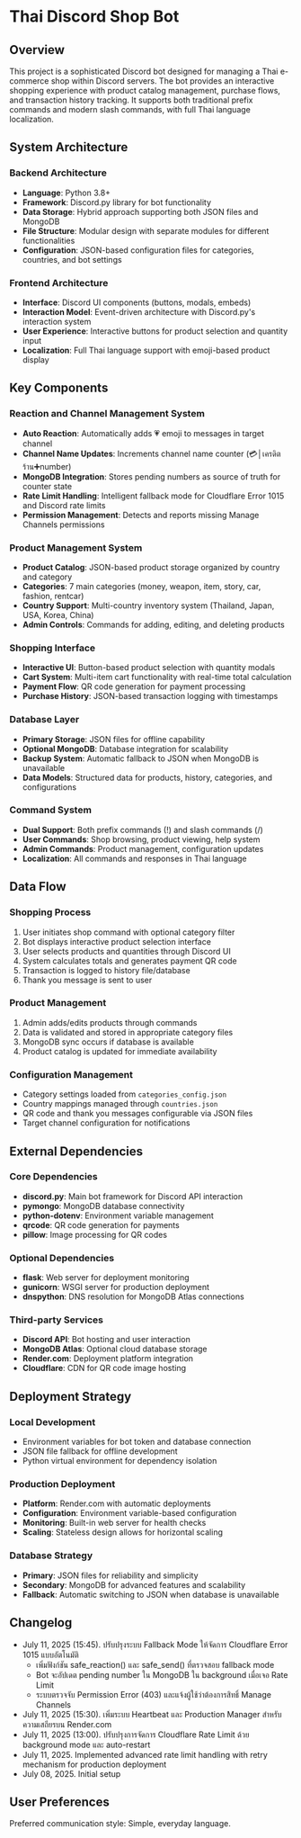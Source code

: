 # Thai Discord Shop Bot

## Overview

This project is a sophisticated Discord bot designed for managing a Thai e-commerce shop within Discord servers. The bot provides an interactive shopping experience with product catalog management, purchase flows, and transaction history tracking. It supports both traditional prefix commands and modern slash commands, with full Thai language localization.

## System Architecture

### Backend Architecture
- **Language**: Python 3.8+
- **Framework**: Discord.py library for bot functionality
- **Data Storage**: Hybrid approach supporting both JSON files and MongoDB
- **File Structure**: Modular design with separate modules for different functionalities
- **Configuration**: JSON-based configuration files for categories, countries, and bot settings

### Frontend Architecture
- **Interface**: Discord UI components (buttons, modals, embeds)
- **Interaction Model**: Event-driven architecture with Discord.py's interaction system
- **User Experience**: Interactive buttons for product selection and quantity input
- **Localization**: Full Thai language support with emoji-based product display

## Key Components

### Reaction and Channel Management System
- **Auto Reaction**: Automatically adds 💗 emoji to messages in target channel
- **Channel Name Updates**: Increments channel name counter (💳│เครดิตร้าน➕number)
- **MongoDB Integration**: Stores pending numbers as source of truth for counter state
- **Rate Limit Handling**: Intelligent fallback mode for Cloudflare Error 1015 and Discord rate limits
- **Permission Management**: Detects and reports missing Manage Channels permissions

### Product Management System
- **Product Catalog**: JSON-based product storage organized by country and category
- **Categories**: 7 main categories (money, weapon, item, story, car, fashion, rentcar)
- **Country Support**: Multi-country inventory system (Thailand, Japan, USA, Korea, China)
- **Admin Controls**: Commands for adding, editing, and deleting products

### Shopping Interface
- **Interactive UI**: Button-based product selection with quantity modals
- **Cart System**: Multi-item cart functionality with real-time total calculation
- **Payment Flow**: QR code generation for payment processing
- **Purchase History**: JSON-based transaction logging with timestamps

### Database Layer
- **Primary Storage**: JSON files for offline capability
- **Optional MongoDB**: Database integration for scalability
- **Backup System**: Automatic fallback to JSON when MongoDB is unavailable
- **Data Models**: Structured data for products, history, categories, and configurations

### Command System
- **Dual Support**: Both prefix commands (!) and slash commands (/)
- **User Commands**: Shop browsing, product viewing, help system
- **Admin Commands**: Product management, configuration updates
- **Localization**: All commands and responses in Thai language

## Data Flow

### Shopping Process
1. User initiates shop command with optional category filter
2. Bot displays interactive product selection interface
3. User selects products and quantities through Discord UI
4. System calculates totals and generates payment QR code
5. Transaction is logged to history file/database
6. Thank you message is sent to user

### Product Management
1. Admin adds/edits products through commands
2. Data is validated and stored in appropriate category files
3. MongoDB sync occurs if database is available
4. Product catalog is updated for immediate availability

### Configuration Management
- Category settings loaded from `categories_config.json`
- Country mappings managed through `countries.json`
- QR code and thank you messages configurable via JSON files
- Target channel configuration for notifications

## External Dependencies

### Core Dependencies
- **discord.py**: Main bot framework for Discord API interaction
- **pymongo**: MongoDB database connectivity
- **python-dotenv**: Environment variable management
- **qrcode**: QR code generation for payments
- **pillow**: Image processing for QR codes

### Optional Dependencies
- **flask**: Web server for deployment monitoring
- **gunicorn**: WSGI server for production deployment
- **dnspython**: DNS resolution for MongoDB Atlas connections

### Third-party Services
- **Discord API**: Bot hosting and user interaction
- **MongoDB Atlas**: Optional cloud database storage
- **Render.com**: Deployment platform integration
- **Cloudflare**: CDN for QR code image hosting

## Deployment Strategy

### Local Development
- Environment variables for bot token and database connection
- JSON file fallback for offline development
- Python virtual environment for dependency isolation

### Production Deployment
- **Platform**: Render.com with automatic deployments
- **Configuration**: Environment variable-based configuration
- **Monitoring**: Built-in web server for health checks
- **Scaling**: Stateless design allows for horizontal scaling

### Database Strategy
- **Primary**: JSON files for reliability and simplicity
- **Secondary**: MongoDB for advanced features and scalability
- **Fallback**: Automatic switching to JSON when database is unavailable

## Changelog

- July 11, 2025 (15:45). ปรับปรุงระบบ Fallback Mode ให้จัดการ Cloudflare Error 1015 แบบอัตโนมัติ
  - เพิ่มฟังก์ชัน safe_reaction() และ safe_send() ที่ตรวจสอบ fallback mode
  - Bot จะอัปเดต pending number ใน MongoDB ใน background เมื่อเจอ Rate Limit
  - ระบบตรวจจับ Permission Error (403) และแจ้งผู้ใช้ว่าต้องการสิทธิ์ Manage Channels
- July 11, 2025 (15:30). เพิ่มระบบ Heartbeat และ Production Manager สำหรับความเสถียรบน Render.com
- July 11, 2025 (13:00). ปรับปรุงการจัดการ Cloudflare Rate Limit ด้วย background mode และ auto-restart
- July 11, 2025. Implemented advanced rate limit handling with retry mechanism for production deployment
- July 08, 2025. Initial setup

## User Preferences

Preferred communication style: Simple, everyday language.